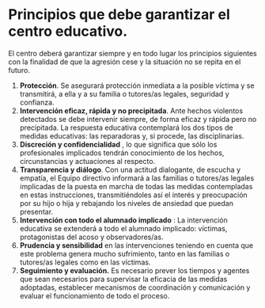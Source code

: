 # Principios que debe garantizar el centro educativo.

El centro deberá garantizar siempre y en todo lugar los principios siguientes con la finalidad de que la agresión cese y la situación no se repita en el futuro.

1. **Protección**. Se asegurará protección inmediata a la posible víctima y se transmitirá, a ella y a su familia o tutores/as legales, seguridad y confianza.
2. **Intervención eficaz, rápida y no precipitada**. Ante hechos violentos detectados se debe intervenir siempre, de forma eficaz y rápida pero no precipitada. La respuesta educativa contemplará los dos tipos de medidas educativas: las reparadoras y, si procede, las disciplinarias.
3. **Discreción y confidencialidad** , lo que significa que sólo los profesionales implicados tendrán conocimiento de los hechos, circunstancias y actuaciones al respecto.
4. **Transparencia y diálogo**. Con una actitud dialogante, de escucha y empatía, el Equipo directivo informará a las familias o tutores/as legales implicadas de la puesta en marcha de todas las medidas contempladas en estas instrucciones, transmitiéndoles así el interés y preocupación por su hijo o hija y rebajando los niveles de ansiedad que puedan presentar.
5. **Intervención con todo el alumnado implicado** : La intervención educativa se extenderá a todo el alumnado implicado: víctimas, protagonistas del acoso y observadores/as.
6. **Prudencia y sensibilidad** en las intervenciones teniendo en cuenta que este problema genera mucho sufrimiento, tanto en las familias o tutores/as legales como en las víctimas.
7. **Seguimiento y evaluación.** Es necesario prever los tiempos y agentes que sean necesarios para supervisar la eficacia de las medidas adoptadas, establecer mecanismos de coordinación y comunicación y evaluar el funcionamiento de todo el proceso.